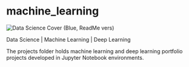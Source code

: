 # machine_learning
![Data Science Cover (Blue, ReadMe vers)](https://user-images.githubusercontent.com/122534665/236703869-878fe973-be78-47e8-b09a-c02d19b0a98b.png)

Data Science | Machine Learning | Deep Learning

The projects folder holds machine learning and deep learning portfolio projects developed in Jupyter Notebook environments.
